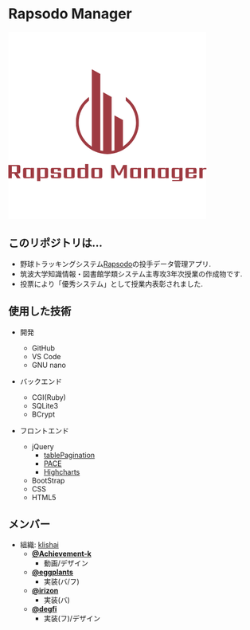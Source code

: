 # Rapsodo Manager

![logo](https://raw.githubusercontent.com/klishai/rapsodo_manager/master/img/logo.png)

## このリポジトリは…

- 野球トラッキングシステム[Rapsodo]の投手データ管理アプリ.
- 筑波大学知識情報・図書館学類システム主専攻3年次授業の作成物です.
- 投票により「優秀システム」として授業内表彰されました.

## 使用した技術

- 開発
  - GitHub
  - VS Code
  - GNU nano

- バックエンド
  - CGI(Ruby)
  - SQLite3
  - BCrypt

- フロントエンド
  - jQuery
    - [tablePagination]
    - [PACE]
    - [Highcharts]
  - BootStrap
  - CSS
  - HTML5


## メンバー

- 組織: [klishai]
  - **[@Achievement-k]**
    - 動画/デザイン
  - **[@eggplants]**
    - 実装(バ/フ)
  - **[@irizon]**
    - 実装(バ)
  - **[@degfi]**
    - 実装(フ)/デザイン

[Rapsodo]: https://rapsodo.com/ja/
[tablePagination]: https://web.archive.org/web/20130915110016/http://neoalchemy.org/js/jquery.tablePagination.0.5.js
[PACE]: https://github.hubspot.com/pace/
[Highcharts]: https://www.highcharts.com/
[klishai]: https://github.com/klishai
[@Achievement-k]: https://github.com/Achievement-k
[@eggplants]: https://github.com/eggplants
[@irizon]: https://github.com/irizon
[@degfi]: https://github.com/
